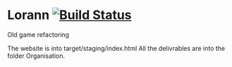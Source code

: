 # Lorann     [![Build Status](https://travis-ci.com/Euxiniar/Lorann.svg?token=tEgzYYwYniRc9y57sx7p&branch=master)](https://travis-ci.com/Euxiniar/Lorann)
Old game refactoring

The website is into target/staging/index.html
All the delivrables are into the folder Organisation.
